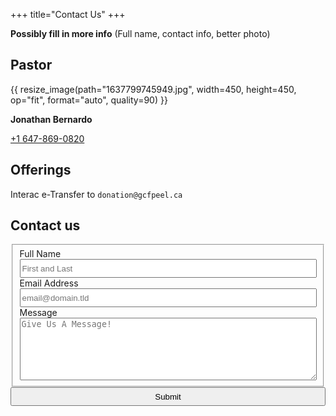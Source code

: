 +++
title="Contact Us"
+++
<style>
	div.images img {
		float: left;
	}
	.form-container {
	max-width: 100%;
	}
	.form-container input {
	top: 0;
	left: 0;
	width: 100%;
	height: 30px;
	}
	.form-container textarea {
	position: relative;
	top: 0;
	left: 0;
	width: 100%;
	height: 100px;
	}
</style>

**Possibly fill in more info**
(Full name,  contact info, better photo)

## Pastor
{{ resize_image(path="1637799745949.jpg", width=450, height=450, op="fit", format="auto", quality=90) }}

**Jonathan Bernardo**

<a href="tel:+1-647-869-0820">+1 647-869-0820</a>

## Offerings
Interac e-Transfer to `donation@gcfpeel.ca`

## Contact us
<div class="contact-form">

<form id="fs-frm" name="simple-contact-form" accept-charset="utf-8" action="https://formspree.io/f/xaygogoy" method="POST" class="form-container">
  <fieldset id="fs-frm-inputs">
    <label for="full-name">Full Name</label>
    <input type="text" name="name" id="full-name" placeholder="First and Last" required="">
    <label for="email-address">Email Address</label>
    <input type="email" name="_replyto" id="email-address" placeholder="email@domain.tld" required="">
    <label for="message">Message</label>
    <textarea rows="5" name="message" id="message" placeholder="Give Us A Message!" required=""></textarea>
    <input type="hidden" name="_subject" id="email-subject" value="Contact Form Submission">
  </fieldset>
  <input type="submit" value="Submit">
</form>

</div>